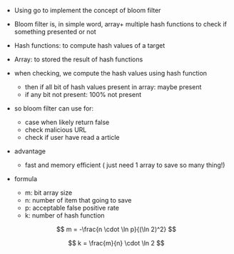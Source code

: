 - Using go to implement the concept of bloom filter
- Bloom filter is, in simple word, array+ multiple hash functions to check if something presented or not
- Hash functions: to compute hash values of a target
- Array: to stored the result of hash functions
- when checking, we compute the hash values using hash function
    - then if all bit of hash values present in array: maybe present
    - if any bit not present: 100% not present
- so bloom filter can use for:
    - case when likely return false
    - check malicious URL
    - check if user have read a article
- advantage
    - fast and memory efficient ( just need 1 array to save so many thing!)

- formula 
    - m: bit array size  
    - n: number of item that going to save  
    - p: acceptable false positive rate  
    - k: number of hash function  
    
$$
m = -\frac{n \cdot \ln p}{(\ln 2)^2}
$$

$$
k = \frac{m}{n} \cdot \ln 2
$$

